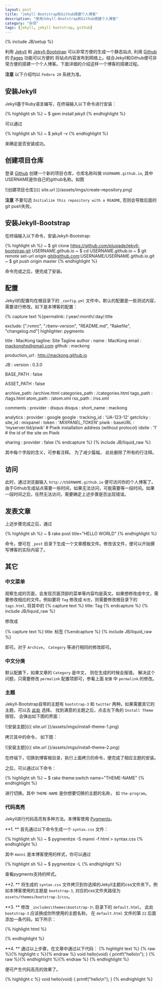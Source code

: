 ```yaml
---
layout: post
title: "Jekyll-Bootstrap和Github搭建个人博客"
description: "使用Jekyll-Bootstrap和Github搭建个人博客"
category: "杂项"
tags: [jekyll, jekyll bootstrap, github]
---
```

{% include JB/setup %}

利用 [Jekyll](http://jekyllrb.com) 和 [Jekyll-Bootstrap](http://jekyllbootstrap.com) 可以非常方便的生成一个静态站点, 利用 [Github](https://github.com) 的 [Pages](https:/pages.github.com) 功能可以方便的
将站点内容发布到网络上。结合Jekyll和Github便可非常方便的搭建一个个人博客。下面详细的介绍这样一个博客的搭建过程。

**注意** 以下介绍均以 `Fedora 20` 系统为准。

## 安装Jekyll
Jekyll基于Ruby语言编写，在终端输入以下命令进行安装：

{% highlight sh %}
~ $ gem install jekyll
{% endhighlight %}

可以通过

{% highlight sh %}
~ $ jekyll -v
{% endhighlight %}

来确定是否安装成功。

## 创建项目仓库
登录 [Github](https://github.com/login) 创建一个新的项目仓库，仓库名称叫做 `USERNAME.github.io`, 其中USERNAME是你自己的github名称。如图

![创建项目仓库]({{ site.url }}/assets/imgs/create-repository.png)

**注意** 不要勾选 `Initialize this repository with a README`, 否则会导致后面的git push失败。

## 安装Jekyll-Bootstrap
在终端输入以下命令，安装Jekyll-Bootstrap:

{% highlight sh %}
~ $ git clone https://github.com/plusjade/jekyll-bootstrap.git USERNAME.github.io
~ $ cd USERNAME.github.io
~ $ git remote set-url origin git@github.com:USERNAME/USERNAME.github.io.git
~ $ git push origin master
{% endhighlight %}

命令完成之后，便完成了安装。

## 配置
Jekyll的配置均在根目录下的 `_config.yml` 文件中。默认的配置是一些测试内容，需要进行修改。如下是本博客的配置：

{% capture text %}permalink: /:year/:month/:day/:title 

exclude: [".rvmrc", ".rbenv-version", "README.md", "Rakefile", "changelog.md"]
highlighter: pygments

title : MacKong
tagline: Site Tagline
author :
  name : MacKong
  email : mackonghp@gmail.com
  github : mackong

production_url : http://mackong.github.io

JB :
  version : 0.3.0

  BASE_PATH : false

  ASSET_PATH : false

  archive_path: /archive.html
  categories_path : /categories.html
  tags_path : /tags.html
  atom_path : /atom.xml
  rss_path : /rss.xml

  comments :
    provider : disqus
    disqus :
      short_name : mackong
   
  analytics :
    provider : google 
    google : 
        tracking_id : 'UA-123-12'
    getclicky :
      site_id : 
    mixpanel :
        token : '_MIXPANEL_TOKEN_'
    piwik :
        baseURL : 'myserver.tld/piwik' # Piwik installation address (without protocol)
        idsite : '1'                   # the id of the site on Piwik

  sharing :
    provider : false
{% endcapture %}
{% include JB/liquid_raw %}

其中每个字段的含义，可参看注释。 为了减少篇幅， 此处删除了所有的行注释。

## 访问
此时，通过浏览器输入 `http://USERNAME.github.io` 便可访问你的个人博客了。由于Github生成站点需要一些时间，如果无法访问，可能需要等一段时间。如果一段时间之后，任然无法访问，需要确定上述步骤是否出现错误。

## 发表文章
上述步骤完成之后，通过

{% highlight sh %}
~ $ rake post title="HELLO WORLD"
{% endhighlight %}

命令，便可在 `_post` 目录下生成一个文章模板文件。修改该文件，便可以开始撰写博客的实际内容了。

## 其它

### 中文菜单
观察生成的页面，会发现页面顶部的菜单等内容均是英文。如果想修改成中文，需要修改相应的文件。例如要将 `Tag` 修改成 `标签`，则需要修改根目录下的 `tags.html`, 将其中的
{% capture text %} title: Tag
{% endcapture %}
{% include JB/liquid_raw %}

修改成

{% capture text %} title: 标签
{%endcapture %}
{% include JB/liquid_raw %}

即可。对于 `Archive`， `Category` 等进行相同的修改即可。

### 中文分类
默认配置下，如果文章的 `Category` 是中文， 则在生成的时候会报错。 解决这个问题，只需要修改 `permalink` 配置项即可，参看上面 `配置` 中 `permalink` 的修改。

### 主题
Jekyll-Bootstrap自带的主题有 `bootstrap-3` 和 `twitter` 两种。如果需要其它的主题，可以去 [此处](http://themes.jekyllbootstrap.com/) 选择。
找到满意的主题之后，点击左下角的 `Install Theme` 按钮， 会弹出如下图的界面：

![安装主题]({{ site.url }}/assets/imgs/install-theme-1.png)

拷贝其中的命令， 如下图：

![安装主题]({{ site.url }}/assets/imgs/install-theme-2.png)

在终端下，切换到博客根目录，执行上面拷贝的命令，便完成了相应主题的安装。

之后，可以通过以下命令：

{% highlight sh %}
~ $ rake theme:switch name="THEME-NAME"
{% endhighlight %}

进行切换。其中 `THEME-NAME` 是你想要切换的主题的名称， 如 `the-program`。

### 代码高亮
Jekyll进行代码高亮有多种方法。本博客使用 [Pygments](http://pygments.org)。

**1. **
首先通过以下命令生成一个 `syntax.css` 文件：

{% highlight sh %}
~ $ pygmentize -S manni -f html > syntax.css
{% endhighlight %}

其中 `manni` 是本博客使用的样式，你可以通过

{% highlight sh %}
~ $ pygmentize -L
{% endhighlight %}

查看pygments支持的样式。

**2. **
将生成的 `syntax.css` 文件拷贝到你选择的Jekyll主题的css文件夹下。例如本博客使用的主题是 `bootstrap-3`, 对应的css文件夹路径为
 `assets/themes/bootstrap-3/css`。

**3. **
修改 `_includes\themes\bootstrap-3\` 目录下的 `default.html`。 此处 `bootstrap-3` 应该换成你所使用的主题名称。
在 `default.html` 文件的第 `22` 后面添加一条代码。如下所示：

{% highlight html %}
<!-- Custom styles -->
<link href="{% raw %}{{ ASSET_PATH }}{% endraw %}/css/style.css?body=1" rel="stylesheet" type="text/css" media="all">

<link href="{% raw %}{{ ASSET_PATH }}{% endraw %}/css/syntax.css" rel="stylesheet" type="text/css" media="all">

<!-- HTML5 Shim and Respond.js IE8 support of HTML5 elements and media queries -->
{% endhighlight %}

**4. **
通过以上步骤，在文章中通过以下代码：
{% highlight text %}
{% raw %}{% highlight c %}{% endraw %}
void hello(void)
{
    printf("hello\n");
}
{% raw %}{% endhighlight %}{% endraw %}
{% endhighlight %}

便可产生代码高亮的效果了。

{% highlight c %}
void hello(void)
{
    printf("hello\n");
}
{% endhighlight %}
